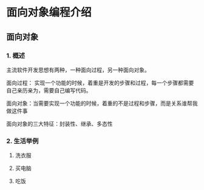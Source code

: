 # 面向对象编程介绍

## 面向对象

### 1. 概述

主流软件开发思想有两种，一种面向过程，另一种面向对象。

面向过程： 实现一个功能的时候，着重是开发的步骤和过程，每一个步骤都需要自己亲历亲为，需要自己编写代码。

面向对象：当需要实现一个功能的时候，着重的不是过程和步骤，而是关系谁帮我做这件事


面向对象的三大特征：封装性、继承、多态性

### 2. 生活举例

1. 洗衣服

2. 买电脑

3. 吃饭

